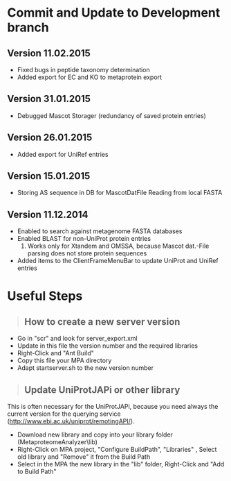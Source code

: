 # Commit and Update to Development branch #

## Version 11.02.2015 ##
  * Fixed bugs in peptide taxonomy determination
  * Added export for EC and KO to metaprotein export


## Version 31.01.2015 ##
  * Debugged Mascot Storager (redundancy of saved protein entries)

## Version 26.01.2015 ##
  * Added export for UniRef entries

## Version 15.01.2015 ##

  * Storing AS sequence in DB for MascotDatFile Reading from local FASTA

## Version 11.12.2014 ##
  * Enabled to search against metagenome FASTA databases
  * Enabled BLAST  for non-UniProt protein entries
    1. Works only for Xtandem and OMSSA, because Mascot dat.-File parsing does not store protein sequences
  * Added items to the ClientFrameMenuBar to update UniProt and UniRef entries


# Useful Steps #
> ## How to create a new server version ##
  * Go in "scr" and look for server\_export.xml
  * Update in this file the version number and the required libraries
  * Right-Click and "Ant Build"
  * Copy this file your MPA directory
  * Adapt startserver.sh to the new version number

> ## Update UniProtJAPi or other library ##

This is often necessary for the UniProtJAPi, because you need always the current version for the querying service (http://www.ebi.ac.uk/uniprot/remotingAPI/).
  * Download new library and copy into your library folder (MetaproteomeAnalyzer\lib)
  * Right-Click on MPA project, "Configure BuildPath", "Libraries" , Select old library and "Remove" it from the Build Path
  * Select in the MPA the new library in the "lib" folder, Right-Click and "Add to Build Path"